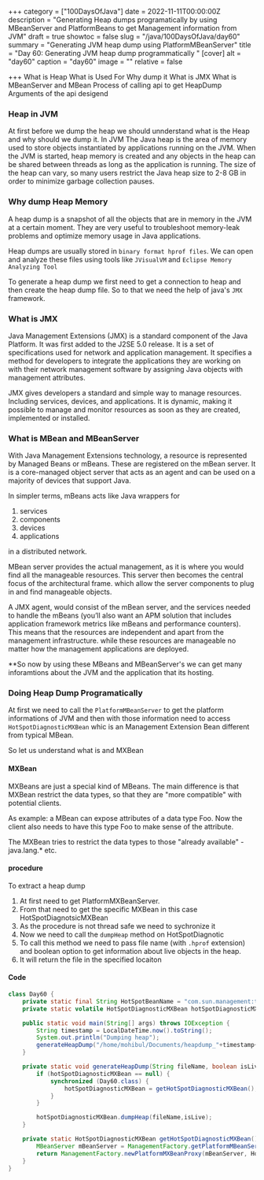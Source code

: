 +++
category = ["100DaysOfJava"]
date = 2022-11-11T00:00:00Z
description = "Generating Heap dumps programatically by using MBeanServer and PlatformBeans to get Management information from JVM"
draft = true
showtoc = false
slug = "/java/100DaysOfJava/day60"
summary = "Generating JVM heap dump using PlatformMBeanServer"
title = "Day 60: Generating JVM heap dump programmatically "
[cover]
alt = "day60"
caption = "day60"
image = ""
relative = false

+++
What is Heap 
What is Used For
Why dump it
What is JMX
What is MBeanServer and MBean
Process of calling api to get HeapDump
Arguments of the api desigend


### Heap in JVM

At first before we dump the heap we should unnderstand what is the Heap and why should we dump it. In JVM The Java heap is the area of memory used to store objects instantiated by applications running on the JVM. When the JVM is started, heap memory is created and any objects in the heap can be shared between threads as long as the application is running. The size of the heap can vary, so many users restrict the Java heap size to 2-8 GB in order to minimize garbage collection pauses.

### Why dump Heap Memory

A heap dump is a snapshot of all the objects that are in memory in the JVM at a certain moment. They are very useful to troubleshoot memory-leak problems and optimize memory usage in Java applications.

Heap dumps are usually stored in `binary format hprof files`. We can open and analyze these files using tools like `JVisualVM` and `Eclipse Memory Analyzing Tool`

To generate a heap dump we first need to get a connection to heap and then create the heap dump file. So to that we need the help of java's `JMX` framework.

### What is JMX

Java Management Extensions (JMX) is a standard component of the Java Platform.  It was first added to the J2SE 5.0 release. It is a set of  specifications used for network and application management. It specifies  a method for developers to integrate the applications they are working  on with their network management software by assigning Java objects with  management attributes.

JMX gives developers a standard and simple way to manage resources. Including services, devices, and applications. It is dynamic, making it  possible to manage and monitor resources as soon as they are created,  implemented or installed.

### What is MBean and MBeanServer

With Java Management Extensions technology, a resource is represented by Managed Beans or mBeans.  These are registered on the mBean server. It is a core-managed object server  that acts as an agent and can be used on a majority of devices that  support Java.

In simpler terms, mBeans acts like Java wrappers for 

1. services
2. components
3. devices
4. applications
 
in a distributed network. 

MBean server provides the actual management, as it is where you would  find all the manageable resources. This server then becomes the central  focus of the architectural frame. which allow the server components to plug  in and find manageable objects.

A JMX agent, would consist of the mBean server, and the services needed to handle the mBeans (you’ll also want an APM solution  that includes application framework metrics like mBeans and performance  counters). This means that the resources are independent and apart from  the management infrastructure. while these resources are manageable no  matter how the management applications are deployed.

**So now by using these MBeans and MBeanServer's we can get many inforamtions about the JVM and the application that its hosting.

### Doing Heap Dump Programatically

At first we need to call the `PlatformMBeanServer` to get the platform informations of JVM and then with those information need to access `HotSpotDiagnosticMXBean` whic is an Management Extension Bean different from typical MBean.

So let us understand what is and MXBean

#### MXBean

MXBeans are just a special kind of MBeans. The main difference is that MXBean restrict the data types, so that they are "more compatible" with potential clients.

As example: a MBean can expose attributes of a data type Foo. Now the client also needs to have this type Foo to make sense of the attribute.

The MXBean tries to restrict the data types to those "already available" - java.lang.* etc.  

#### procedure

To extract a heap dump

1. At first need to get PlatformMXBeanServer.
2. From that need to get the specific MXBean in this case HotSpotDiagnotsicMXBean
3. As the procedure is not thread safe we need to sychronize it
4. Now we need to call the `dumpHeap` method on HotSpotDiagnotic
5. To call this method we need to pass file name (with `.hprof` extension) and boolean option to get information about live objects in the heap. 
6. It will return the file in the specified locaiton


#### Code

```java
class Day60 {
    private static final String HotSpotBeanName = "com.sun.management:type=HotSpotDiagnostic";
    private static volatile HotSpotDiagnosticMXBean hotSpotDiagnosticMXBean;

    public static void main(String[] args) throws IOException {
        String timestamp = LocalDateTime.now().toString();
        System.out.println("Dumping heap");
        generateHeapDump("/home/mohibul/Documents/heapdump_"+timestamp+".hprof", true);
    }

    private static void generateHeapDump(String fileName, boolean isLive) throws IOException {
        if (hotSpotDiagnosticMXBean == null) {
            synchronized (Day60.class) {
                hotSpotDiagnosticMXBean = getHotSpotDiagnosticMXBean();
            }
        }

        hotSpotDiagnosticMXBean.dumpHeap(fileName,isLive);
    }

    private static HotSpotDiagnosticMXBean getHotSpotDiagnosticMXBean() throws IOException {
        MBeanServer mBeanServer = ManagementFactory.getPlatformMBeanServer();
        return ManagementFactory.newPlatformMXBeanProxy(mBeanServer, HotSpotBeanName, HotSpotDiagnosticMXBean.class);
    }
}
```